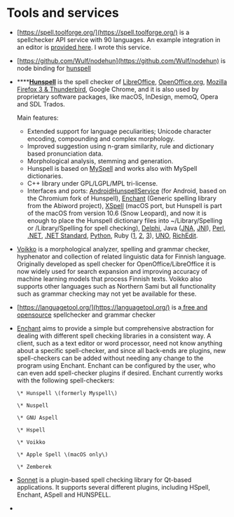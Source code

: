 # Tools and services

* [https://spell.toolforge.org/](https://spell.toolforge.org/) is a spellchecker API service with 90 languages. An example integration in an editor is [provided here](https://codepen.io/santhoshtr/pen/bGewGzB) . I wrote this service.
* [https://github.com/Wulf/nodehun](https://github.com/Wulf/nodehun) is node binding for [hunspell](https://hunspell.github.io/)
* \*\*\*\*[**Hunspell**](https://hunspell.github.io/) is the spell checker of [LibreOffice](http://www.libreoffice.org/), [OpenOffice.org](http://www.openoffice.org/), [Mozilla Firefox 3 & Thunderbird](http://www.mozilla.com/en-US), Google Chrome, and it is also used by proprietary software packages, like macOS, InDesign, memoQ, Opera and SDL Trados.

  Main features:

  * Extended support for language peculiarities; Unicode character encoding, compounding and complex morphology.
  * Improved suggestion using n-gram similarity, rule and dictionary based pronunciation data.
  * Morphological analysis, stemming and generation.
  * Hunspell is based on [MySpell](http://lingucomponent.openoffice.org/MySpell-3.zip) and works also with MySpell dictionaries.
  * C++ library under GPL/LGPL/MPL tri-license.
  * Interfaces and ports: [AndroidHunspellService](https://github.com/mweimerskirch/AndroidHunspellService) \(for Android, based on the Chromium fork of Hunspell\), [Enchant](http://www.abisource.com/enchant/) \(Generic spelling library from the Abiword project\), [XSpell](http://sourceforge.net/projects/openxspell/) \(macOS port, but Hunspell is part of the macOS from version 10.6 \(Snow Leopard\), and now it is enough to place the Hunspell dictionary files into ~/Library/Spelling or /Library/Spelling for spell checking\), [Delphi](http://downloads.sourceforge.net/hunspell/delphi.zip), Java \([JNA](https://github.com/dren-dk/HunspellJNA), [JNI](http://tkltrans.sourceforge.net/magyar/huncheck.tar.gz)\), [Perl](http://search.cpan.org/~eleonora/text_hunspell_1.2/Hunspell.pm), [.NET](http://nhunspell.sourceforge.net/), [.NET Standard](https://github.com/aarondandy/WeCantSpell.Hunspell), [Python](https://pypi.python.org/pypi/org.keyphrene), Ruby \([1](http://rubyforge.org/projects/ruby-hunspell/), [2](http://rubyforge.org/projects/hunspell), [3](http://rubygems.org/gems/hunspell-ffi)\), [UNO](http://downloads.sourceforge.net/hunspell/hunspell_UNO_1.2.tar.gz), [RichEdit](http://sourceforge.net/projects/hunspell/files/Misc/RichEdit/).

* [Voikko](https://voikko.puimula.org/) is a morphological analyzer, spelling and grammar checker, hyphenator and collection of related linguistic data for Finnish language. Originally developed as spell checker for OpenOffice/LibreOffice it is now widely used for search expansion and improving accuracy of machine learning models that process Finnish texts. Voikko also supports other languages such as Northern Sami but all functionality such as grammar checking may not yet be available for these.
* [https://languagetool.org/](https://languagetool.org/) is a[ free and opensource](https://github.com/languagetool-org/) spellchecker and grammar checker
* [Enchant](https://github.com/AbiWord/enchant) aims to provide a simple but comprehensive abstraction for dealing with different spell checking libraries in a consistent way. A client, such as a text editor or word processor, need not know anything about a specific spell-checker, and since all back-ends are plugins, new spell-checkers can be added without needing any change to the program using Enchant. Enchant can be configured by the user, who can even add spell-checker plugins if desired.  Enchant currently works with the following spell-checkers:

      \* Hunspell \(formerly Myspell\)

      \* Nuspell

      \* GNU Aspell

      \* Hspell

      \* Voikko

      \* Apple Spell \(macOS only\)

      \* Zemberek

* [Sonnet](https://github.com/KDE/sonnet) is a plugin-based spell checking library for Qt-based applications. It supports several different plugins, including HSpell, Enchant, ASpell and HUNSPELL.
* 
